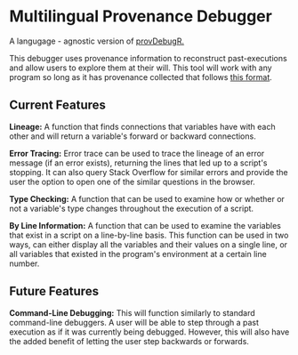 # Multilingual Provenance Debugger

A langugage - agnostic version of [provDebugR.](https://github.com/ProvTools/provDebugR/wiki)

This debugger uses provenance information to reconstruct past-executions and allow users to explore them at their will. This tool will work with any program so long as it has provenance collected that follows [this format](https://github.com/End-to-end-provenance/ExtendedProvJson).

## Current Features

**Lineage:**
A function that finds connections that variables have with each other and will return a variable's forward or backward connections.

**Error Tracing:** 
Error trace can be used to trace the lineage of an error message (if an error exists), returning the lines that led up to a script's stopping. It can also query Stack Overflow for similar errors and provide the user the option to open one of the similar questions in the browser.

**Type Checking:**
A function that can be used to examine how or whether or not a variable's type changes throughout the execution of a script.

**By Line Information:**
A function that can be used to examine the variables that exist in a script on a line-by-line basis. This function can be used in two ways, can either display all the variables and their values on a single line, or all variables that existed in the program's environment at a certain line number.

## Future Features

**Command-Line Debugging:**
This will function similarly to standard command-line debuggers. A user will be able to step through a past execution as if it was currently being debugged. However, this will also have the added benefit of letting the user step backwards or forwards. 
